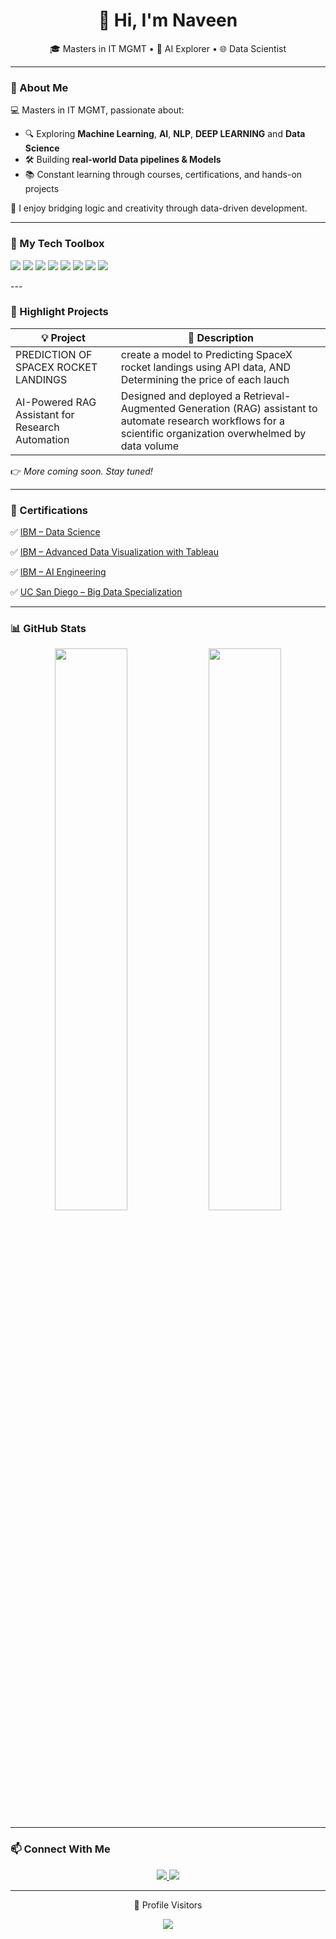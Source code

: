 <h1 align="center">👋 Hi, I'm Naveen </h1>
<p align="center">
🎓 Masters in IT MGMT • 🧠 AI Explorer • 🌐 Data Scientist 
</p>

---

### 🚀 About Me

💻 Masters in IT MGMT, passionate about:  
- 🔍 Exploring **Machine Learning**, **AI**, **NLP**, **DEEP LEARNING** and **Data Science**
- 🛠 Building **real-world Data pipelines & Models**
- 📚 Constant learning through courses, certifications, and hands-on projects


🧠 I enjoy bridging logic and creativity through data-driven development.

---

### 🧰 My Tech Toolbox

<p>
  <img src="https://img.shields.io/badge/-Python-2bbc8a?style=for-the-badge&logo=python&logoColor=white"/>
  <img src="https://img.shields.io/badge/-Pandas-2bbc8a?style=for-the-badge&logo=pandas&logoColor=white"/>
  <img src="https://img.shields.io/badge/-NumPy-2bbc8a?style=for-the-badge&logo=numpy&logoColor=white"/>
  <img src="https://img.shields.io/badge/-Matplotlib-2bbc8a?style=for-the-badge&logo=matplotlib&logoColor=white"/>
  <img src="https://img.shields.io/badge/-JavaScript-2bbc8a?style=for-the-badge&logo=javascript&logoColor=white"/>
  <img src="https://img.shields.io/badge/-Django-2bbc8a?style=for-the-badge&logo=django&logoColor=white"/>
  <img src="https://img.shields.io/badge/-Docker-2bbc8a?style=for-the-badge&logo=docker&logoColor=white"/>
  <img src="https://img.shields.io/badge/-Firebase-2bbc8a?style=for-the-badge&logo=firebase&logoColor=white"/>
</p>
---

### 📌 Highlight Projects

| 💡 Project | 🔧 Description |
|-----------|----------------|
| PREDICTION OF SPACEX ROCKET LANDINGS | create a model to Predicting SpaceX rocket landings using API data, AND Determining the price of each lauch |
| AI-Powered RAG Assistant for Research Automation |  Designed and deployed a Retrieval-Augmented Generation (RAG) assistant to automate research workflows for a scientific organization overwhelmed by data volume |

👉 _More coming soon. Stay tuned!_

---

### 📜 Certifications

✅ [IBM – Data Science](https://coursera.org/share/49c154d1415bf85d1ce8b88befde1ec3)

✅ [IBM – Advanced Data Visualization with Tableau](https://www.coursera.org/account/accomplishments/verify/FK78E4OO9BE2)

✅ [IBM – AI Engineering](https://www.coursera.org/account/accomplishments/specialization/certificate/E8A5V51FL1SQ)

✅ [UC San Diego – Big Data Specialization](https://coursera.org/share/49c154d1415bf85d1ce8b88befde1ec3)

---
### 📊 GitHub Stats

<p align="center">
  <img src="https://github-readme-stats.vercel.app/api?username=Naveen&show_icons=true&theme=tokyonight&hide=issues" width="48%" />
  <img src="https://github-readme-stats.vercel.app/api/top-langs/?username=Naveen&layout=compact&theme=tokyonight" width="48%" />
</p>

---

### 📫 Connect With Me

<p align="center">
  <a href="https://www.linkedin.com/in/naveen-regula-35219929a" target="_blank">
    <img src="https://img.shields.io/badge/-LinkedIn-0077B5?style=for-the-badge&logo=linkedin&logoColor=white"/>
  </a>
  <a href="mailto:venkatanaveenregula@gmail.com">
    <img src="https://img.shields.io/badge/-Gmail-D14836?style=for-the-badge&logo=gmail&logoColor=white"/>
  </a>
</p>

---

<p align="center">👀 Profile Visitors</p>
<p align="center">
  <img src="https://komarev.com/ghpvc/?username=Naveen&label=Visitors&color=2bbc8a&style=flat" />
</p>
